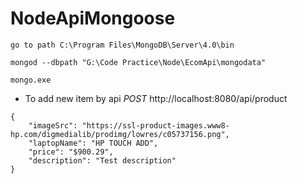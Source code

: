 # NodeApiMongoose

```
go to path C:\Program Files\MongoDB\Server\4.0\bin

mongod --dbpath "G:\Code Practice\Node\EcomApi\mongodata"

mongo.exe
```

* To  add new item by api _POST_ http://localhost:8080/api/product

```
{
    "imageSrc": "https://ssl-product-images.www8-hp.com/digmedialib/prodimg/lowres/c05737156.png",
    "laptopName": "HP TOUCH ADD",
    "price": "$900.29",
    "description": "Test description"
}
```